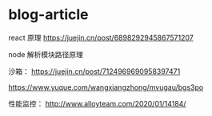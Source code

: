 # blog-article

react 原理
<https://juejin.cn/post/6898292945867571207>

node 解析模块路径原理

沙箱：
<https://juejin.cn/post/7124969690958397471>

<https://www.yuque.com/wangxiangzhong/mvugau/bgs3po>

性能监控：
<http://www.alloyteam.com/2020/01/14184/>
